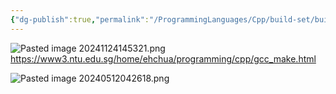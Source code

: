 ```yaml
---
{"dg-publish":true,"permalink":"/ProgrammingLanguages/Cpp/build-set/build essential/","noteIcon":"3"}
---
```


![Pasted image 20241124145321.png](/img/user/ProgrammingLanguages/Cpp/build-set/attachments/Pasted%20image%2020241124145321.png)
https://www3.ntu.edu.sg/home/ehchua/programming/cpp/gcc_make.html

![Pasted image 20240512042618.png](/img/user/ProgrammingLanguages/Cpp/build-set/attachments/Pasted%20image%2020240512042618.png)

